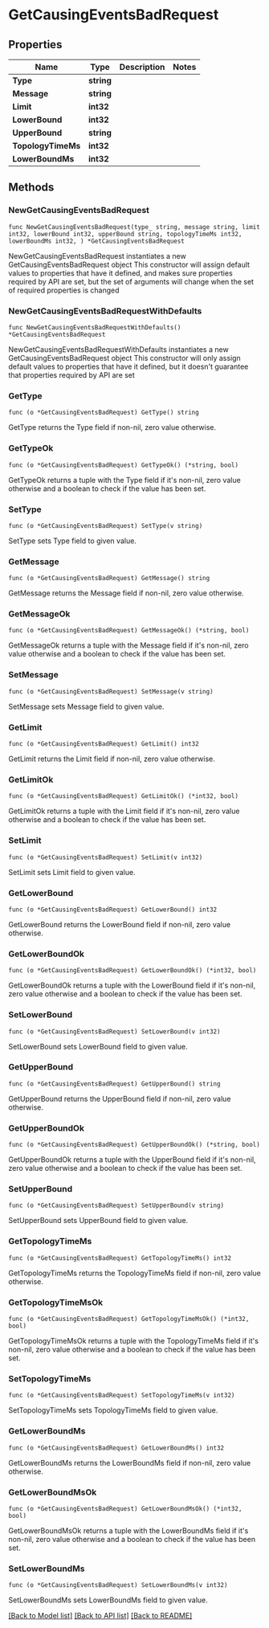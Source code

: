 # GetCausingEventsBadRequest

## Properties

Name | Type | Description | Notes
------------ | ------------- | ------------- | -------------
**Type** | **string** |  | 
**Message** | **string** |  | 
**Limit** | **int32** |  | 
**LowerBound** | **int32** |  | 
**UpperBound** | **string** |  | 
**TopologyTimeMs** | **int32** |  | 
**LowerBoundMs** | **int32** |  | 

## Methods

### NewGetCausingEventsBadRequest

`func NewGetCausingEventsBadRequest(type_ string, message string, limit int32, lowerBound int32, upperBound string, topologyTimeMs int32, lowerBoundMs int32, ) *GetCausingEventsBadRequest`

NewGetCausingEventsBadRequest instantiates a new GetCausingEventsBadRequest object
This constructor will assign default values to properties that have it defined,
and makes sure properties required by API are set, but the set of arguments
will change when the set of required properties is changed

### NewGetCausingEventsBadRequestWithDefaults

`func NewGetCausingEventsBadRequestWithDefaults() *GetCausingEventsBadRequest`

NewGetCausingEventsBadRequestWithDefaults instantiates a new GetCausingEventsBadRequest object
This constructor will only assign default values to properties that have it defined,
but it doesn't guarantee that properties required by API are set

### GetType

`func (o *GetCausingEventsBadRequest) GetType() string`

GetType returns the Type field if non-nil, zero value otherwise.

### GetTypeOk

`func (o *GetCausingEventsBadRequest) GetTypeOk() (*string, bool)`

GetTypeOk returns a tuple with the Type field if it's non-nil, zero value otherwise
and a boolean to check if the value has been set.

### SetType

`func (o *GetCausingEventsBadRequest) SetType(v string)`

SetType sets Type field to given value.


### GetMessage

`func (o *GetCausingEventsBadRequest) GetMessage() string`

GetMessage returns the Message field if non-nil, zero value otherwise.

### GetMessageOk

`func (o *GetCausingEventsBadRequest) GetMessageOk() (*string, bool)`

GetMessageOk returns a tuple with the Message field if it's non-nil, zero value otherwise
and a boolean to check if the value has been set.

### SetMessage

`func (o *GetCausingEventsBadRequest) SetMessage(v string)`

SetMessage sets Message field to given value.


### GetLimit

`func (o *GetCausingEventsBadRequest) GetLimit() int32`

GetLimit returns the Limit field if non-nil, zero value otherwise.

### GetLimitOk

`func (o *GetCausingEventsBadRequest) GetLimitOk() (*int32, bool)`

GetLimitOk returns a tuple with the Limit field if it's non-nil, zero value otherwise
and a boolean to check if the value has been set.

### SetLimit

`func (o *GetCausingEventsBadRequest) SetLimit(v int32)`

SetLimit sets Limit field to given value.


### GetLowerBound

`func (o *GetCausingEventsBadRequest) GetLowerBound() int32`

GetLowerBound returns the LowerBound field if non-nil, zero value otherwise.

### GetLowerBoundOk

`func (o *GetCausingEventsBadRequest) GetLowerBoundOk() (*int32, bool)`

GetLowerBoundOk returns a tuple with the LowerBound field if it's non-nil, zero value otherwise
and a boolean to check if the value has been set.

### SetLowerBound

`func (o *GetCausingEventsBadRequest) SetLowerBound(v int32)`

SetLowerBound sets LowerBound field to given value.


### GetUpperBound

`func (o *GetCausingEventsBadRequest) GetUpperBound() string`

GetUpperBound returns the UpperBound field if non-nil, zero value otherwise.

### GetUpperBoundOk

`func (o *GetCausingEventsBadRequest) GetUpperBoundOk() (*string, bool)`

GetUpperBoundOk returns a tuple with the UpperBound field if it's non-nil, zero value otherwise
and a boolean to check if the value has been set.

### SetUpperBound

`func (o *GetCausingEventsBadRequest) SetUpperBound(v string)`

SetUpperBound sets UpperBound field to given value.


### GetTopologyTimeMs

`func (o *GetCausingEventsBadRequest) GetTopologyTimeMs() int32`

GetTopologyTimeMs returns the TopologyTimeMs field if non-nil, zero value otherwise.

### GetTopologyTimeMsOk

`func (o *GetCausingEventsBadRequest) GetTopologyTimeMsOk() (*int32, bool)`

GetTopologyTimeMsOk returns a tuple with the TopologyTimeMs field if it's non-nil, zero value otherwise
and a boolean to check if the value has been set.

### SetTopologyTimeMs

`func (o *GetCausingEventsBadRequest) SetTopologyTimeMs(v int32)`

SetTopologyTimeMs sets TopologyTimeMs field to given value.


### GetLowerBoundMs

`func (o *GetCausingEventsBadRequest) GetLowerBoundMs() int32`

GetLowerBoundMs returns the LowerBoundMs field if non-nil, zero value otherwise.

### GetLowerBoundMsOk

`func (o *GetCausingEventsBadRequest) GetLowerBoundMsOk() (*int32, bool)`

GetLowerBoundMsOk returns a tuple with the LowerBoundMs field if it's non-nil, zero value otherwise
and a boolean to check if the value has been set.

### SetLowerBoundMs

`func (o *GetCausingEventsBadRequest) SetLowerBoundMs(v int32)`

SetLowerBoundMs sets LowerBoundMs field to given value.



[[Back to Model list]](../README.md#documentation-for-models) [[Back to API list]](../README.md#documentation-for-api-endpoints) [[Back to README]](../README.md)


